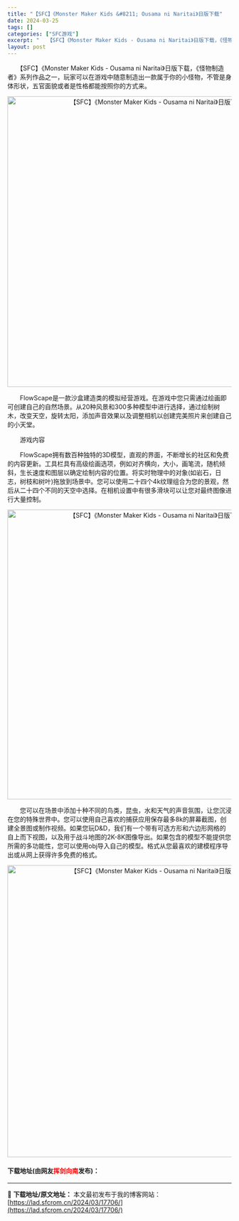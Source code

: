 ```yaml
---
title: "【SFC】《Monster Maker Kids &#8211; Ousama ni Naritai》日版下载"
date: 2024-03-25
tags: []
categories: ["SFC游戏"]
excerpt: "　　【SFC】《Monster Maker Kids - Ousama ni Naritai》日版下载，《怪物制造者》系列作品之一，玩家可以在游戏中随意制造出一款属于你的小怪物，不管是身体形状，五官面貌或者是性格都能按照你的方式来。 　　FlowScape是一款沙盒建造类的模拟经营游戏。在游戏中您只&hellip;"
layout: post
---
```


 <p>　　【SFC】《Monster Maker Kids - Ousama ni Naritai》日版下载，《怪物制造者》系列作品之一，玩家可以在游戏中随意制造出一款属于你的小怪物，不管是身体形状，五官面貌或者是性格都能按照你的方式来。</p> <p align="center"><img align="" border="0" src="https://lad.sfcrom.cn/wp-content/uploads/2024/03/20240325_6600c2fe97567.png" width="654" alt="【SFC】《Monster Maker Kids - Ousama ni Naritai》日版下载" /></p> <p>　　FlowScape是一款沙盒建造类的模拟经营游戏。在游戏中您只需通过绘画即可创建自己的自然场景。从20种风景和300多种模型中进行选择，通过绘制树木，改变天空，旋转太阳，添加声音效果以及调整相机以创建完美照片来创建自己的小天堂。</p> <p>　　游戏内容</p> <p>　　FlowScape拥有数百种独特的3D模型，直观的界面，不断增长的社区和免费的内容更新。工具栏具有高级绘画选项，例如对齐横向，大小，画笔流，随机倾斜，生长速度和图层以确定绘制内容的位置。将实时物理中的对象(如岩石，日志，树枝和树叶)拖放到场景中。您可以使用二十四个4k纹理组合为您的景观，然后从二十四个不同的天空中选择。在相机设置中有很多滑块可以让您对最终图像进行大量控制。</p> <p align="center"><img align="" border="0" src="https://lad.sfcrom.cn/wp-content/uploads/2024/03/20240325_6600c3002d6cc.png" width="652" alt="【SFC】《Monster Maker Kids - Ousama ni Naritai》日版下载" /></p> <p>　　您可以在场景中添加十种不同的鸟类，昆虫，水和天气的声音氛围，让您沉浸在您的特殊世界中。您可以使用自己喜欢的捕获应用保存最多8k的屏幕截图，创建全景图或制作视频。如果您玩D&amp;D，我们有一个带有可选方形和六边形网格的自上而下视图，以及用于战斗地图的2K-8K图像导出。如果包含的模型不能提供您所需的多功能性，您可以使用obj导入自己的模型。格式从您最喜欢的建模程序导出或从网上获得许多免费的格式。</p> <p align="center"><img align="" border="0" src="https://lad.sfcrom.cn/wp-content/uploads/2024/03/20240325_6600c301a8b55.png" width="657" alt="【SFC】《Monster Maker Kids - Ousama ni Naritai》日版下载" /></p> <p><h4>下载地址(由网友<font color="red">挥剑向南</font>发布)：</h4></p> 

---
📖 **下载地址/原文地址：** 本文最初发布于我的博客网站：[https://lad.sfcrom.cn/2024/03/17706/](https://lad.sfcrom.cn/2024/03/17706/)
